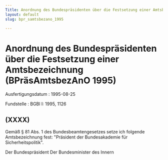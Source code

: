```yaml
---
Title: Anordnung des Bundespräsidenten über die Festsetzung einer Amtsbezeichnung
layout: default
slug: bpr_samtsbezano_1995

---
```


# Anordnung des Bundespräsidenten über die Festsetzung einer Amtsbezeichnung (BPräsAmtsbezAnO 1995)

Ausfertigungsdatum
:   1995-08-25

Fundstelle
:   BGBl I: 1995, 1126



## (XXXX)

Gemäß § 81 Abs. 1 des Bundesbeamtengesetzes setze ich folgende
Amtsbezeichnung fest:
"Präsident der Bundesakademie für Sicherheitspolitik".

Der Bundespräsident
Der Bundesminister des Innern

